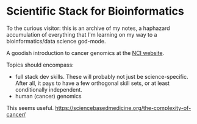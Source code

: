 # Scientific Stack for Bioinformatics

To the curious visitor: this is an archive of my notes, a haphazard accumulation of everything that I'm learning on my way to a bioinformatics/data science god-mode. 

A goodish introduction to cancer genomics at the [NCI website](https://www.cancer.gov/about-nci/organization/ccg/cancer-genomics-overview).

Topics should encompass:

 - full stack dev skills. These will probably not just be science-specific. After all, it pays to have a few orthogonal skill sets, or at least conditionally independent.
 - human (cancer) genomics

This seems useful. 
https://sciencebasedmedicine.org/the-complexity-of-cancer/
